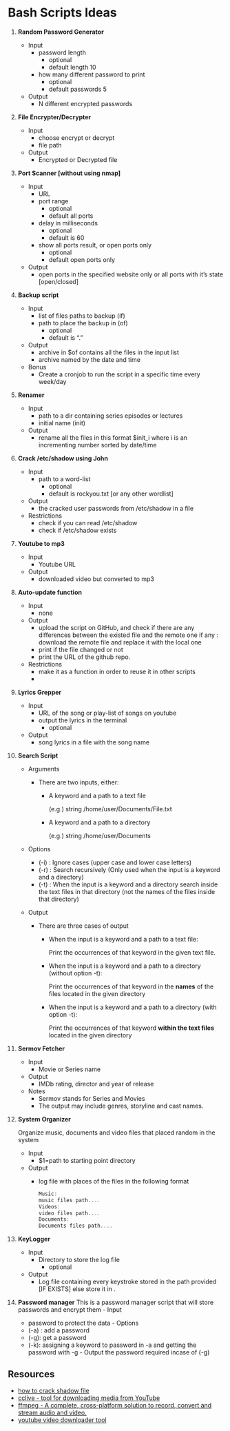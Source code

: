 # Bash Scripts Ideas

1. **Random Password Generator**
    - Input
        - password length
            - optional
            - default length 10
        - how many different password to print
            - optional
            - default passwords 5
    - Output
        - N different encrypted passwords
2. **File Encrypter/Decrypter**
    - Input
        - choose encrypt or decrypt
        - file path
    - Output
        - Encrypted or Decrypted file
3. **Port Scanner [without using nmap]**
    - Input
        - URL
        - port range
            - optional
            - default all ports
        - delay in milliseconds
            - optional
            - default is 60
        - show all ports result, or open ports only
            - optional
            - default open ports only
    - Output
        - open ports in the specified website only or all ports with it’s state [open/closed]
4. **Backup script**
    - Input
        - list of files paths to backup (if)
        - path to place the backup in (of)
            - optional
            - default is “.”
    - Output
        - archive in $of contains all the files in the input list
        - archive named by the date and time
    - Bonus
        - Create a cronjob to run the script in a specific time every week/day
5. **Renamer**
    - Input
        - path to a dir containing series episodes or lectures
        - initial name (init)
    - Output
        - rename all the files in this format $init_i where i is an incrementing number sorted by date/time
6. **Crack /etc/shadow using John**
    - Input
        - path to a word-list
            - optional
            - default is rockyou.txt [or any other wordlist]
    - Output
        - the cracked user passwords from /etc/shadow in a file
    - Restrictions
        - check if you can read /etc/shadow
        - check if /etc/shadow exists
7. **Youtube to mp3** 
    - Input
        - Youtube URL
    - Output
        - downloaded video but converted to mp3
8. **Auto-update function**
    - Input
        - none
    - Output
        - upload the script on GitHub, and check if there are any differences between the existed file and the remote one if any : download the remote file and replace it with the local one
        - print if the file changed or not
        - print the URL of the github repo.
    - Restrictions
        - make it as a function in order to reuse it in other scripts
        - 
9. **Lyrics Grepper**
    - Input
        - URL of the song or play-list of songs on youtube
        - output the lyrics in the terminal
            - optional
    - Output
        - song lyrics in a file with the song name

10. **Search Script**
    - Arguments
        - There are two inputs, either:
            - A keyword and a path to a text file

                (e.g.)    string  /home/user/Documents/File.txt

            - A keyword and a path to a directory

                (e.g.)    string  /home/user/Documents

    - Options
        - (-i) : Ignore cases (upper case and lower case letters)
        - (-r) : Search recursively (Only used when the input is a keyword and a directory)
        - (-t) : When the input is a keyword and a directory search inside the text files in that directory (not the names of the files inside that directory)
    - Output
        - There are three cases of output
            - When the input is a keyword and a path to a text file:

                Print the occurrences of that keyword in the given text file.

            - When the input is a keyword and a path to a directory (without option -t):

                Print the occurrences of that keyword in the **names** of the files located in the given directory

            - When the input is a keyword and a path to a directory (with option -t):

                Print the occurrences of that keyword **within the text files** located in the given directory
                
11. **Sermov Fetcher**
    - Input
        - Movie or Series name
    - Output
        - IMDb rating, director and year of release 
    - Notes 
        - Sermov stands for Series and Movies
        - The output may include genres, storyline and cast names.        

12. **System Organizer**

    Organize music, documents and video files that placed random in the system

    - Input
        - $1=path to starting point directory
    - Output
        - log file with places of the files in the following format

            ```jsx
            Music:
            music files path....
            Videos:
            video files path....
            Documents:
            Documents files path....
            ```

13. **KeyLogger**
    - Input
        - Directory to store the log file
            - optional
    - Output
        - Log file containing every keystroke stored in the path provided [IF EXISTS] else store it in .
        
 14. **Password manager**
    This is a password manager script that will store passwords and encrypt them
    - Input
        - password to protect the data
    - Options
        - (-a) : add a password
        - (-g): get a password
        - (-k): assigning a keyword to password in -a and getting the password with -g
    - Output
        the password required incase of (-g)       

## Resources

- [how to crack shadow file](https://null-byte.wonderhowto.com/how-to/crack-shadow-hashes-after-getting-root-linux-system-0186386/)
- [cclive - tool for downloading media from YouTube](http://cclive.sourceforge.net/)
- [ffmpeg - A complete, cross-platform solution to record, convert and stream audio and video.](https://ffmpeg.org/)
- [youtube video downloader tool](https://itsfoss.com/download-youtube-linux/)

